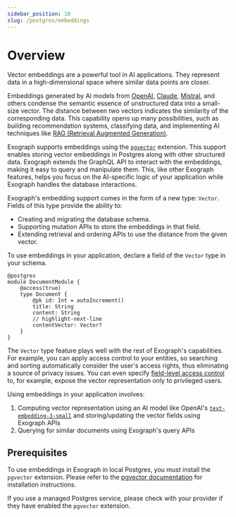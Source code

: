 ```yaml
---
sidebar_position: 10
slug: /postgres/embeddings
---
```


# Overview

Vector embeddings are a powerful tool in AI applications. They represent data in a high-dimensional space where similar data points are closer.

Embeddings generated by AI models from [OpenAI](https://platform.openai.com/docs/guides/embeddings/embedding-models), [Claude](https://docs.anthropic.com/claude/docs/embeddings), [Mistral](https://docs.mistral.ai/guides/embeddings/), and others condense the semantic essence of unstructured data into a small-size vector. The distance between two vectors indicates the similarity of the corresponding data. This capability opens up many possibilities, such as building recommendation systems, classifying data, and implementing AI techniques like [RAG (Retrieval Augmented Generation)](https://www.promptingguide.ai/techniques/rag).

Exograph supports embeddings using the [`pgvector`](https://github.com/pgvector/pgvector) extension. This support enables storing vector embeddings in Postgres along with other structured data. Exograph extends the GraphQL API to interact with the embeddings, making it easy to query and manipulate them. This, like other Exograph features, helps you focus on the AI-specific logic of your application while Exograph handles the database interactions.

Exograph's embedding support comes in the form of a new type: `Vector`. Fields of this type provide the ability to:

- Creating and migrating the database schema.
- Supporting mutation APIs to store the embeddings in that field.
- Extending retrieval and ordering APIs to use the distance from the given vector.

To use embeddings in your application, declare a field of the `Vector` type in your schema.

```exo
@postgres
module DocumentModule {
    @access(true)
    type Document {
        @pk id: Int = autoIncrement()
        title: String
        content: String
        // highlight-next-line
        contentVector: Vector?
    }
}
```

The `Vector` type feature plays well with the rest of Exograph's capabilities. For example, you can apply access control to your entities, so searching and sorting automatically consider the user's access rights, thus eliminating a source of privacy issues. You can even specify [field-level access control](https://exograph.dev/docs/postgres/access-control#field-level-access-control) to, for example, expose the vector representation only to privileged users.

Using embeddings in your application involves:

1. Computing vector representation using an AI model like OpenAI's [`text-embedding-3-small`](https://platform.openai.com/docs/guides/embeddings/embedding-models) and storing/updating the vector fields using Exograph APIs
2. Querying for similar documents using Exograph's query APIs

## Prerequisites

To use embeddings in Exograph in local Postgres, you must install the `pgvector` extension. Please refer to the [pgvector documentation](https://github.com/pgvector/pgvector?tab=readme-ov-file#installation) for installation instructions.

If you use a managed Postgres service, please check with your provider if they have enabled the `pgvector` extension.
